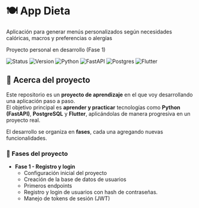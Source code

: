 # 🍽️ App Dieta

Aplicación para generar menús personalizados según necesidades calóricas, macros y preferencias o alergías

Proyecto personal en desarrollo (Fase 1)

![Status](https://img.shields.io/badge/status-in%20progress-yellow)
![Version](https://img.shields.io/badge/version-1.0.0-blue)
![Python](https://img.shields.io/badge/Python-3.x-blue?logo=python)
![FastAPI](https://img.shields.io/badge/FastAPI-005571?logo=fastapi)
![Postgres](https://img.shields.io/badge/Postgres-336791?logo=postgresql&logoColor=white)
![Flutter](https://img.shields.io/badge/Flutter-02569B?logo=flutter&logoColor=white)

## 📖 Acerca del proyecto

Este repositorio es un **proyecto de aprendizaje** en el que voy desarrollando una aplicación paso a paso.  
El objetivo principal es **aprender y practicar** tecnologías como **Python (FastAPI)**, **PostgreSQL** y **Flutter**, aplicándolas de manera progresiva en un proyecto real.

El desarrollo se organiza en **fases**, cada una agregando nuevas funcionalidades.

### 🚀 Fases del proyecto

- **Fase 1 - Registro y login**
  - Configuración inicial del proyecto
  - Creación de la base de datos de usuarios
  - Primeros endpoints
  - Registro y login de usuarios con hash de contraseñas.
  - Manejo de tokens de sesión (JWT)
  